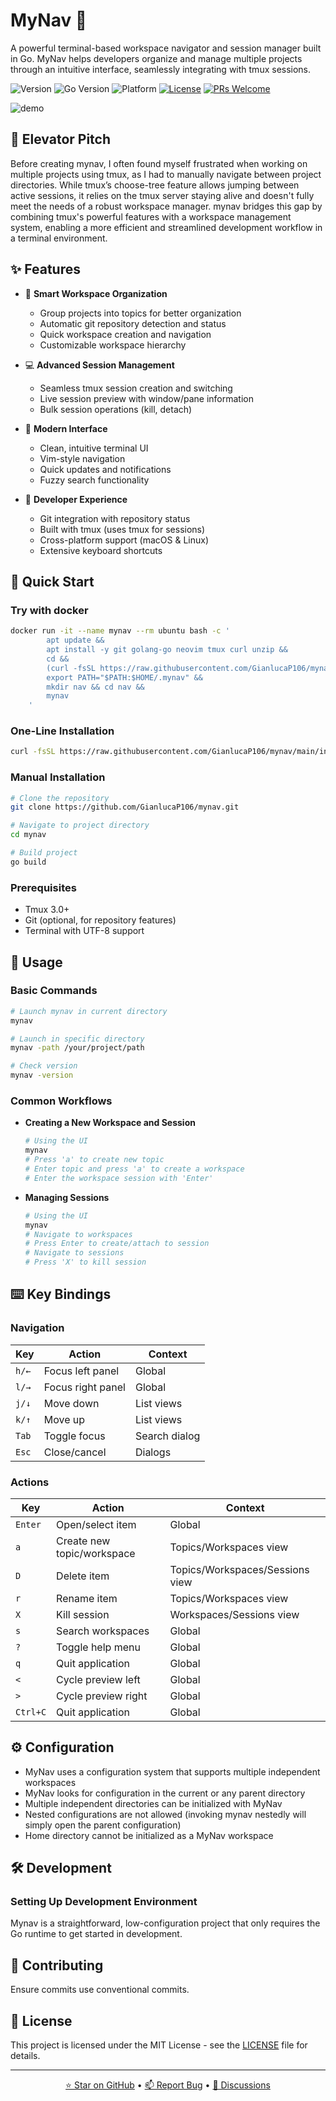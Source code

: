 # MyNav 🧭

A powerful terminal-based workspace navigator and session manager built in Go. MyNav helps developers organize and manage multiple projects through an intuitive interface, seamlessly integrating with tmux sessions.

![Version](https://img.shields.io/badge/version-v2.1.1-blue)
![Go Version](https://img.shields.io/badge/go-1.22.3+-00ADD8?logo=go)
![Platform](https://img.shields.io/badge/platform-macOS%20%7C%20Linux-lightgrey)
[![License](https://img.shields.io/badge/license-MIT-green.svg)](LICENSE)
[![PRs Welcome](https://img.shields.io/badge/PRs-welcome-brightgreen.svg)](CONTRIBUTING.md)

![demo](https://github.com/user-attachments/assets/c2482080-6c1d-4fda-a3d5-e0ae6d8a916b)

## 🎤 Elevator Pitch

Before creating mynav, I often found myself frustrated when working on multiple projects using tmux, as I had to manually navigate between project directories. While tmux’s choose-tree feature allows jumping between active sessions, it relies on the tmux server staying alive and doesn't fully meet the needs of a robust workspace manager. mynav bridges this gap by combining tmux's powerful features with a workspace management system, enabling a more efficient and streamlined development workflow in a terminal environment.

## ✨ Features

- 📁 **Smart Workspace Organization**
  - Group projects into topics for better organization
  - Automatic git repository detection and status
  - Quick workspace creation and navigation
  - Customizable workspace hierarchy

- 💻 **Advanced Session Management**
  - Seamless tmux session creation and switching
  - Live session preview with window/pane information
  - Bulk session operations (kill, detach)

- 🎯 **Modern Interface**
  - Clean, intuitive terminal UI
  - Vim-style navigation
  - Quick updates and notifications
  - Fuzzy search functionality

- 🔧 **Developer Experience**
  - Git integration with repository status
  - Built with tmux (uses tmux for sessions)
  - Cross-platform support (macOS & Linux)
  - Extensive keyboard shortcuts

## 🚀 Quick Start

### Try with docker

```bash
docker run -it --name mynav --rm ubuntu bash -c '
        apt update &&
        apt install -y git golang-go neovim tmux curl unzip &&
        cd &&
        (curl -fsSL https://raw.githubusercontent.com/GianlucaP106/mynav/main/install.bash | bash) &&
        export PATH="$PATH:$HOME/.mynav" &&
        mkdir nav && cd nav &&
        mynav
    '
```

### One-Line Installation

```bash
curl -fsSL https://raw.githubusercontent.com/GianlucaP106/mynav/main/install.bash | bash
```

### Manual Installation

```bash
# Clone the repository
git clone https://github.com/GianlucaP106/mynav.git

# Navigate to project directory
cd mynav

# Build project
go build
```

### Prerequisites

- Tmux 3.0+
- Git (optional, for repository features)
- Terminal with UTF-8 support

## 📖 Usage

### Basic Commands

```bash
# Launch mynav in current directory
mynav

# Launch in specific directory
mynav -path /your/project/path

# Check version
mynav -version
```

### Common Workflows

- **Creating a New Workspace and Session**

   ```bash
   # Using the UI
   mynav
   # Press 'a' to create new topic
   # Enter topic and press 'a' to create a workspace
   # Enter the workspace session with 'Enter'
   ```

- **Managing Sessions**

   ```bash
   # Using the UI
   mynav
   # Navigate to workspaces
   # Press Enter to create/attach to session
   # Navigate to sessions
   # Press 'X' to kill session
   ```

## ⌨️ Key Bindings

### Navigation

| Key | Action | Context |
|-----|--------|---------|
| `h/←` | Focus left panel | Global |
| `l/→` | Focus right panel | Global |
| `j/↓` | Move down | List views |
| `k/↑` | Move up | List views |
| `Tab` | Toggle focus | Search dialog |
| `Esc` | Close/cancel | Dialogs |

### Actions

| Key | Action | Context |
|-----|--------|---------|
| `Enter` | Open/select item | Global |
| `a` | Create new topic/workspace | Topics/Workspaces view |
| `D` | Delete item | Topics/Workspaces/Sessions view |
| `r` | Rename item | Topics/Workspaces view |
| `X` | Kill session | Workspaces/Sessions view |
| `s` | Search workspaces | Global |
| `?` | Toggle help menu | Global |
| `q` | Quit application | Global |
| `<` | Cycle preview left | Global |
| `>` | Cycle preview right | Global |
| `Ctrl+C` | Quit application | Global |

## ⚙️ Configuration

- MyNav uses a configuration system that supports multiple independent workspaces
- MyNav looks for configuration in the current or any parent directory
- Multiple independent directories can be initialized with MyNav
- Nested configurations are not allowed (invoking mynav nestedly will simply open the parent configuration)
- Home directory cannot be initialized as a MyNav workspace

## 🛠️ Development

### Setting Up Development Environment

Mynav is a straightforward, low-configuration project that only requires the Go runtime to get started in development.

## 🤝 Contributing

Ensure commits use conventional commits.

## 📝 License

This project is licensed under the MIT License - see the [LICENSE](LICENSE) file for details.

---

<p align="center">
  <a href="https://github.com/GianlucaP106/mynav/stargazers">⭐ Star on GitHub</a> •
  <a href="https://github.com/GianlucaP106/mynav/issues">📫 Report Bug</a> •
  <a href="https://github.com/GianlucaP106/mynav/discussions">💬 Discussions</a>
</p>
